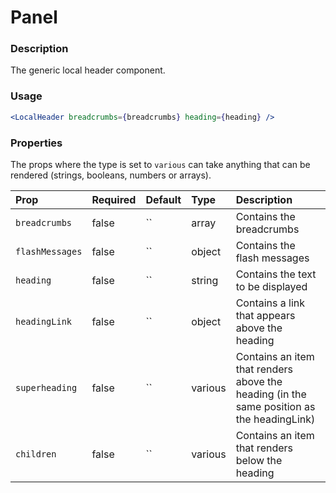 # Panel

### Description

The generic local header component.

### Usage

```jsx
<LocalHeader breadcrumbs={breadcrumbs} heading={heading} />
```

### Properties

The props where the type is set to `various` can take anything that can be rendered (strings, booleans, numbers or arrays).

| Prop            | Required | Default | Type    | Description                                                                               |
| :-------------- | :------- | :------ | :------ | :---------------------------------------------------------------------------------------- |
| `breadcrumbs`   | false    | ``      | array   | Contains the breadcrumbs                                                                  |
| `flashMessages` | false    | ``      | object  | Contains the flash messages                                                               |
| `heading`       | false    | ``      | string  | Contains the text to be displayed                                                         |
| `headingLink`   | false    | ``      | object  | Contains a link that appears above the heading                                            |
| `superheading`  | false    | ``      | various | Contains an item that renders above the heading (in the same position as the headingLink) |
| `children`      | false    | ``      | various | Contains an item that renders below the heading                                           |
